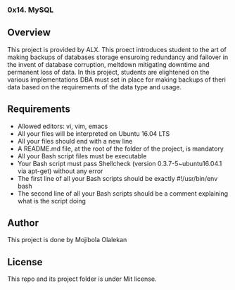 ### 0x14. MySQL

## Overview
This project is provided by ALX. This proect introduces student to the art of making backups of databases storage ensuroing redundancy and failover in the invent of database corruption, meltdown mitigating downtime and permanent loss of data. In this project, students are elightened on the various implementations DBA must set in place for making backups of theri data based on the requirements of the data type and usage.

## Requirements
- Allowed editors: vi, vim, emacs
- All your files will be interpreted on Ubuntu 16.04 LTS
- All your files should end with a new line
- A README.md file, at the root of the folder of the project, is mandatory
- All your Bash script files must be executable
- Your Bash script must pass Shellcheck (version 0.3.7-5~ubuntu16.04.1 via apt-get) without any error
- The first line of all your Bash scripts should be exactly #!/usr/bin/env bash
- The second line of all your Bash scripts should be a comment explaining what is the script doing

## Author
This project is done by Mojibola Olalekan

## License
This repo and its project folder is under Mit license.

